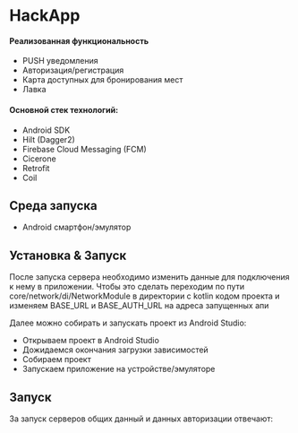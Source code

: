 # HackApp

#### **Реализованная функциональность**
* PUSH уведомления
* Авторизация/регистрация
* Карта доступных для бронирования мест
* Лавка

#### **Основной стек технологий:**
* Android SDK
* Hilt (Dagger2)
* Firebase Cloud Messaging (FCM)
* Cicerone
* Retrofit
* Coil

## Среда запуска
* Android смартфон/эмулятор

## Установка & Запуск
После запуска сервера необходимо изменить данные для подключения к нему в приложении.
Чтобы это сделать переходим по пути core/network/di/NetworkModule в директории с kotlin кодом проекта
и изменяем BASE_URL и BASE_AUTH_URL на адреса запущенных апи

Далее можно собирать и запускать проект из Android Studio:
* Открываем проект в Android Studio
* Дожидаемся окончания загрузки зависимостей
* Собираем проект
* Запускаем приложение на устройстве/эмуляторе

## Запуск
За запуск серверов общих данный и данных авторизации отвечают: